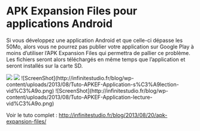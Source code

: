 APK Expansion Files pour applications Android
========================

Si vous développez une application Android et que celle-ci dépasse les 50Mo, alors vous ne pourrez pas publier votre application sur Google Play à moins d’utiliser l’APK Expansion Files qui permettra de pallier ce problème. Les fichiers seront alors téléchargés en même temps que l’application et seront installés sur la carte SD.

<img src="http://infinitestudio.fr/blog/wp-content/uploads/2013/08/Tuto-APKEF-Application-accueil.png" />
<img src="http://infinitestudio.fr/blog/wp-content/uploads/2013/08/Tuto-APKEF-Application-accueil.png" />
![ScreenShot](http://infinitestudio.fr/blog/wp-content/uploads/2013/08/Tuto-APKEF-Application-s%C3%A9lection-vid%C3%A9o.png)
![ScreenShot](http://infinitestudio.fr/blog/wp-content/uploads/2013/08/Tuto-APKEF-Application-lecture-vid%C3%A9o.png)

Voir le tuto complet : http://infinitestudio.fr/blog/2013/08/20/apk-expansion-files/
